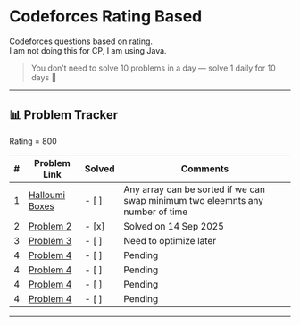# Codeforces Rating Based
Codeforces questions based on rating.  
I am not doing this for CP, I am using Java.  

> You don’t need to solve 10 problems in a day — solve 1 daily for 10 days 🚀

---

## 📊 Problem Tracker

Rating = 800

| #   | Problem Link                                                                 | Solved | Comments               |
|-----|------------------------------------------------------------------------------|--------|------------------------|
| 1   | [Halloumi Boxes](https://codeforces.com/problemset/problem/1903/A)                  | - [ ]  | Any array can be sorted if we can swap minimum two eleemnts any number of time            |
| 2   | [Problem 2](https://codeforces.com/problemset/problem/4/A)                  | - [x]  | Solved on 14 Sep 2025   |
| 3   | [Problem 3](https://codeforces.com/problemset/problem/71/A)                 | - [ ]  | Need to optimize later  |
| 4   | [Problem 4](https://codeforces.com/problemset/problem/158/A)                | - [ ]  | Pending                 |
| 4   | [Problem 4](https://codeforces.com/problemset/problem/158/A)                | - [ ]  | Pending                 |
| 4   | [Problem 4](https://codeforces.com/problemset/problem/158/A)                | - [ ]  | Pending                 |
| 4   | [Problem 4](https://codeforces.com/problemset/problem/158/A)                | - [ ]  | Pending                 |


---

